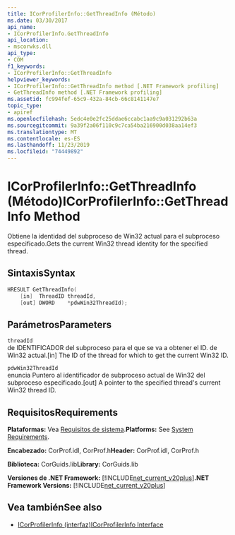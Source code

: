 ```yaml
---
title: ICorProfilerInfo::GetThreadInfo (Método)
ms.date: 03/30/2017
api_name:
- ICorProfilerInfo.GetThreadInfo
api_location:
- mscorwks.dll
api_type:
- COM
f1_keywords:
- ICorProfilerInfo::GetThreadInfo
helpviewer_keywords:
- ICorProfilerInfo::GetThreadInfo method [.NET Framework profiling]
- GetThreadInfo method [.NET Framework profiling]
ms.assetid: fc994fef-65c9-432a-84cb-66c8141147e7
topic_type:
- apiref
ms.openlocfilehash: 5edc4e0e2fc25ddae6ccabc1aa9c9a031292b63a
ms.sourcegitcommit: 9a39f2a06f110c9c7ca54ba216900d038aa14ef3
ms.translationtype: MT
ms.contentlocale: es-ES
ms.lasthandoff: 11/23/2019
ms.locfileid: "74449892"
---
```

# <a name="icorprofilerinfogetthreadinfo-method"></a><span data-ttu-id="2eab7-102">ICorProfilerInfo::GetThreadInfo (Método)</span><span class="sxs-lookup"><span data-stu-id="2eab7-102">ICorProfilerInfo::GetThreadInfo Method</span></span>
<span data-ttu-id="2eab7-103">Obtiene la identidad del subproceso de Win32 actual para el subproceso especificado.</span><span class="sxs-lookup"><span data-stu-id="2eab7-103">Gets the current Win32 thread identity for the specified thread.</span></span>  
  
## <a name="syntax"></a><span data-ttu-id="2eab7-104">Sintaxis</span><span class="sxs-lookup"><span data-stu-id="2eab7-104">Syntax</span></span>  
  
```cpp  
HRESULT GetThreadInfo(  
    [in]  ThreadID threadId,  
    [out] DWORD    *pdwWin32ThreadId);  
```  
  
## <a name="parameters"></a><span data-ttu-id="2eab7-105">Parámetros</span><span class="sxs-lookup"><span data-stu-id="2eab7-105">Parameters</span></span>  
 `threadId`  
 <span data-ttu-id="2eab7-106">de IDENTIFICADOR del subproceso para el que se va a obtener el ID. de Win32 actual.</span><span class="sxs-lookup"><span data-stu-id="2eab7-106">[in] The ID of the thread for which to get the current Win32 ID.</span></span>  
  
 `pdwWin32ThreadId`  
 <span data-ttu-id="2eab7-107">enuncia Puntero al identificador de subproceso actual de Win32 del subproceso especificado.</span><span class="sxs-lookup"><span data-stu-id="2eab7-107">[out] A pointer to the specified thread's current Win32 thread ID.</span></span>  
  
## <a name="requirements"></a><span data-ttu-id="2eab7-108">Requisitos</span><span class="sxs-lookup"><span data-stu-id="2eab7-108">Requirements</span></span>  
 <span data-ttu-id="2eab7-109">**Plataformas:** Vea [Requisitos de sistema](../../../../docs/framework/get-started/system-requirements.md).</span><span class="sxs-lookup"><span data-stu-id="2eab7-109">**Platforms:** See [System Requirements](../../../../docs/framework/get-started/system-requirements.md).</span></span>  
  
 <span data-ttu-id="2eab7-110">**Encabezado:** CorProf.idl, CorProf.h</span><span class="sxs-lookup"><span data-stu-id="2eab7-110">**Header:** CorProf.idl, CorProf.h</span></span>  
  
 <span data-ttu-id="2eab7-111">**Biblioteca:** CorGuids.lib</span><span class="sxs-lookup"><span data-stu-id="2eab7-111">**Library:** CorGuids.lib</span></span>  
  
 <span data-ttu-id="2eab7-112">**Versiones de .NET Framework:** [!INCLUDE[net_current_v20plus](../../../../includes/net-current-v20plus-md.md)]</span><span class="sxs-lookup"><span data-stu-id="2eab7-112">**.NET Framework Versions:** [!INCLUDE[net_current_v20plus](../../../../includes/net-current-v20plus-md.md)]</span></span>  
  
## <a name="see-also"></a><span data-ttu-id="2eab7-113">Vea también</span><span class="sxs-lookup"><span data-stu-id="2eab7-113">See also</span></span>

- [<span data-ttu-id="2eab7-114">ICorProfilerInfo (interfaz)</span><span class="sxs-lookup"><span data-stu-id="2eab7-114">ICorProfilerInfo Interface</span></span>](../../../../docs/framework/unmanaged-api/profiling/icorprofilerinfo-interface.md)
